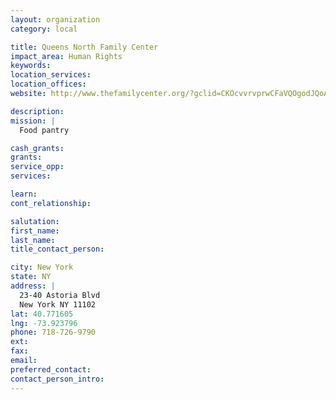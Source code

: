```yaml
---
layout: organization
category: local

title: Queens North Family Center
impact_area: Human Rights
keywords: 
location_services: 
location_offices: 
website: http://www.thefamilycenter.org/?gclid=CKOcvvrvprwCFaVQOgodJQoAzA

description: 
mission: |
  Food pantry

cash_grants: 
grants: 
service_opp: 
services: 

learn: 
cont_relationship: 

salutation: 
first_name: 
last_name: 
title_contact_person: 

city: New York
state: NY
address: |
  23-40 Astoria Blvd  
  New York NY 11102
lat: 40.771605
lng: -73.923796
phone: 718-726-9790
ext: 
fax: 
email: 
preferred_contact: 
contact_person_intro: 
---
```

